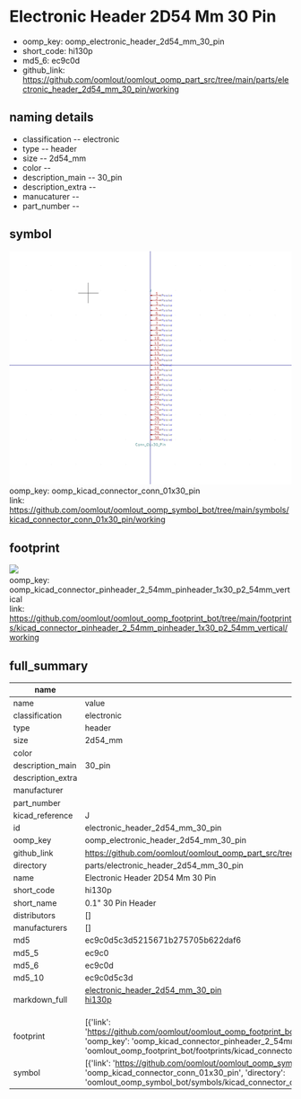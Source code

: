 # Electronic Header 2D54 Mm 30 Pin

  
* oomp_key: oomp_electronic_header_2d54_mm_30_pin 
* short_code: hi130p
* md5_6: ec9c0d  
* github_link: https://github.com/oomlout/oomlout_oomp_part_src/tree/main/parts/electronic_header_2d54_mm_30_pin/working  
## naming details
* classification -- electronic
* type -- header
* size -- 2d54_mm
* color -- 
* description_main -- 30_pin
* description_extra -- 
* manucaturer -- 
* part_number -- 



## symbol

![](symbol/0/working/working_600.png)  
oomp_key: oomp_kicad_connector_conn_01x30_pin  
link: https://github.com/oomlout/oomlout_oomp_symbol_bot/tree/main/symbols/kicad_connector_conn_01x30_pin/working  

## footprint

![](footprint/0/working/working_600.png)  
oomp_key: oomp_kicad_connector_pinheader_2_54mm_pinheader_1x30_p2_54mm_vertical  
link: https://github.com/oomlout/oomlout_oomp_footprint_bot/tree/main/footprints/kicad_connector_pinheader_2_54mm_pinheader_1x30_p2_54mm_vertical/working  

## full_summary
| name | value | 
| --- | --- | 
| name | value | 
| classification | electronic | 
| type | header | 
| size | 2d54_mm | 
| color |  | 
| description_main | 30_pin | 
| description_extra |  | 
| manufacturer |  | 
| part_number |  | 
| kicad_reference | J | 
| id | electronic_header_2d54_mm_30_pin | 
| oomp_key | oomp_electronic_header_2d54_mm_30_pin | 
| github_link | https://github.com/oomlout/oomlout_oomp_part_src/tree/main/parts/electronic_header_2d54_mm_30_pin/working | 
| directory | parts/electronic_header_2d54_mm_30_pin | 
| name | Electronic Header 2D54 Mm 30 Pin | 
| short_code | hi130p | 
| short_name | 0.1" 30 Pin Header | 
| distributors | [] | 
| manufacturers | [] | 
| md5 | ec9c0d5c3d5215671b275705b622daf6 | 
| md5_5 | ec9c0 | 
| md5_6 | ec9c0d | 
| md5_10 | ec9c0d5c3d | 
| markdown_full | [electronic_header_2d54_mm_30_pin](https://github.com/oomlout/oomlout_oomp_part_src/tree/main/parts/electronic_header_2d54_mm_30_pin/working)<br>[hi130p](https://github.com/oomlout/oomlout_oomp_part_src/tree/main/parts/electronic_header_2d54_mm_30_pin/working)<br><br> | 
| footprint | [{'link': 'https://github.com/oomlout/oomlout_oomp_footprint_bot/tree/main/foootprntss/kicad_connector_pinheader_2_54mm_pinheader_1x30_p2_54mm_vertical', 'oomp_key': 'oomp_kicad_connector_pinheader_2_54mm_pinheader_1x30_p2_54mm_vertical', 'directory': 'oomlout_oomp_footprint_bot/footprints/kicad_connector_pinheader_2_54mm_pinheader_1x30_p2_54mm_vertical//working/working.kicad_mod'}] | 
| symbol | [{'link': 'https://github.com/oomlout/oomlout_oomp_symbol_bot/tree/main/symbols/kicad_connector_conn_01x30_pin', 'oomp_key': 'oomp_kicad_connector_conn_01x30_pin', 'directory': 'oomlout_oomp_symbol_bot/symbols/kicad_connector_conn_01x30_pin//working/working.kicad_sym'}] | 
